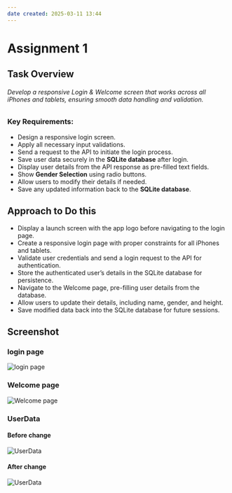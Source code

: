 ```yaml
---
date created: 2025-03-11 13:44
---
```


# Assignment 1

## Task Overview

###### Develop a responsive Login & Welcome screen that works across all iPhones and tablets, ensuring smooth data handling and validation.

### **Key Requirements:**

- Design a responsive login screen.
- Apply all necessary input validations.
- Send a request to the API to initiate the login process.
- Save user data securely in the **SQLite database** after login.
- Display user details from the API response as pre-filled text fields.
- Show **Gender Selection** using radio buttons.
- Allow users to modify their details if needed.
- Save any updated information back to the **SQLite database**.

## Approach to Do this

- Display a launch screen with the app logo before navigating to the login page.
- Create a responsive login page with proper constraints for all iPhones and tablets.
- Validate user credentials and send a login request to the API for authentication.
- Store the authenticated user’s details in the SQLite database for persistence.
- Navigate to the Welcome page, pre-filling user details from the database.
- Allow users to update their details, including name, gender, and height.
- Save modified data back into the SQLite database for future sessions.

## Screenshot

### login page

![login page](https://i.imgur.com/hhmWEm1.png)

### Welcome page

![Welcome page](https://i.imgur.com/LE5UkjM.png)

### UserData

#### Before change

![UserData](https://i.imgur.com/7eTrNZD.png)

#### After change

![UserData](https://i.imgur.com/SFj2GvE.png)
